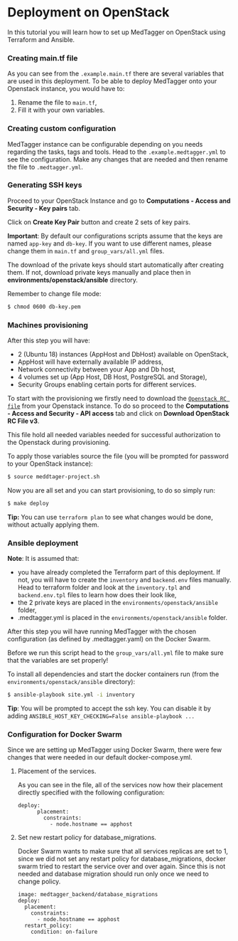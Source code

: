 # Deployment on OpenStack

In this tutorial you will learn how to set up MedTagger on OpenStack
using Terraform and Ansible. 

### Creating main.tf file

As you can see from the `.example.main.tf` there are several variables that are 
used in this deployment. To be able to deploy MedTagger onto your Openstack instance,
you would have to:

1. Rename the file to `main.tf`,
2. Fill it with your own variables.

### Creating custom configuration

MedTagger instance can be configurable depending on you needs regarding
the tasks, tags and tools. Head to the `.example.medtagger.yml` to see
the configuration. Make any changes that are needed and then rename the file
to `.medtagger.yml`.  


### Generating SSH keys

Proceed to your OpenStack Instance and go to **Computations - Access and Security - Key pairs** tab.

Click on **Create Key Pair** button and create 2 sets of key pairs.

**Important**: By default our configurations scripts assume that the keys are named `app-key`
and `db-key`. If you want to use different names, please change them in `main.tf` and 
`group_vars/all.yml` files.

The download of the private keys should start automatically after creating them. If not,
download private keys manually and place then in **environments/openstack/ansible** directory.

Remember to change file mode:

```bash
$ chmod 0600 db-key.pem
```

### Machines provisioning

After this step you will have:
- 2 (Ubuntu 18) instances (AppHost and DbHost) available on OpenStack,
- AppHost will have externally available IP address,
- Network connectivity between your App and Db host,
- 4 volumes set up (App Host, DB Host, PostgreSQL and Storage),
- Security Groups enabling certain ports for different services.

To start with the provisioning we firstly need to download 
the [`Openstack RC file`](https://docs.openstack.org/zh_CN/user-guide/common/cli-set-environment-variables-using-openstack-rc.html) 
from your Openstack instance. To do so proceed to the **Computations - Access and Security - API access** tab and
click on **Download OpenStack RC File v3**.

This file hold all needed variables needed for successful authorization
to the Openstack during provisioning.

To apply those variables source the file (you will be prompted for password
to your OpenStack instance):
```bash
$ source meddtager-project.sh
```

Now you are all set and you can start provisioning, to do so simply run:

```bash
$ make deploy
```

**Tip:** You can use `terraform plan` to see what changes would be done, 
without actually applying them.

### Ansible deployment

**Note**: It is assumed that:
- you have already completed the Terraform part of this deployment.
If not, you will have to create the `inventory` and `backend.env` files manually. 
Head to terraform folder and look at the `inventory.tpl` and `backend.env.tpl` files to 
learn how does their look like,
- the 2 private keys are placed in the `environments/openstack/ansible` folder,
- .medtagger.yml is placed in the `environments/openstack/ansible` folder.

After this step you will have running MedTagger with the chosen configuration (as 
defined by .medtagger.yaml) on the Docker Swarm.

Before we run this script head to the `group_vars/all.yml` file to 
make sure that the variables are set properly!

To install all dependencies and start the docker containers run (from the `environments/openstack/ansible` directory): 
```bash
$ ansible-playbook site.yml -i inventory
```

**Tip**: You will be prompted to accept the ssh key. You can disable it by 
adding `ANSIBLE_HOST_KEY_CHECKING=False ansible-playbook ...`

### Configuration for Docker Swarm

Since we are setting up MedTagger using Docker Swarm, there were few changes that were needed
in our default docker-compose.yml.

1. Placement of the services.

    As you can see in the file, all of the services now how their placement
    directly specified with the following configuration:
    
    ```    
    deploy:
          placement:
            constraints:
              - node.hostname == apphost
    ```

2. Set new restart policy for database_migrations.

    Docker Swarm wants to make sure that all services replicas are set to 1,
    since we did not set any restart policy for database_migrations, docker swarm
    tried to restart the service over and over again. Since this is not needed and 
    database migration should run only once we need to change policy.
    ```
    image: medtagger_backend/database_migrations
    deploy:
      placement:
        constraints:
          - node.hostname == apphost
      restart_policy:
        condition: on-failure
    ```
 